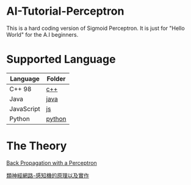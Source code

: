 # AI-Tutorial-Perceptron

This is a hard coding version of Sigmoid Perceptron. It is just for "Hello World" for the A.I beginners.

# Supported Language

| Language | Folder |
|---|---|
| C++ 98 |[c++](./c++)|
| Java |[java](./java)|
| JavaScript |[js](./js)|
| Python |[python](./python)|

# The Theory

[Back Propagation with a Perceptron ](https://1fly2sky.wordpress.com/2017/02/12/back-propagation-with-a-perceptron/)

[類神經網路-感知機的原理以及實作 ](https://1fly2sky.wordpress.com/2017/02/14/類神經網路-感知機的原理以及實作 )



